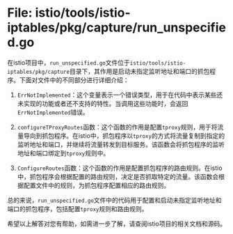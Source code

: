 # File: istio/tools/istio-iptables/pkg/capture/run_unspecified.go

在istio项目中，`run_unspecified.go`文件位于`istio/tools/istio-iptables/pkg/capture`目录下，其作用是启动未指定监听地址和端口的抓包程序。下面对文件中的不同部分进行详细介绍：

1. `ErrNotImplemented`：这个变量表示一个错误类型，用于在代码中表示某些还未实现的功能或者还不支持的特性。当调用这些功能时，会返回`ErrNotImplemented`错误。

2. `configureTProxyRoutes`函数：这个函数的作用是配置`tproxy`规则，用于将流量导向到抓包程序。在istio中，抓包程序以`tproxy`的方式将流量复制到指定的监听地址和端口，并继续将流量转发到目标服务。该函数会将抓包程序的监听地址和端口绑定到`tproxy`规则中。

3. `ConfigureRoutes`函数：这个函数的作用是配置抓包程序的路由规则。在istio中，抓包程序会根据配置的路由规则，决定是否抓取特定的流量。该函数会根据配置文件中的规则，为抓包程序配置相应的路由规则。

总的来说，`run_unspecified.go`文件中的代码用于配置和启动未指定监听地址和端口的抓包程序，包括配置`tproxy`规则和路由规则。

希望以上解答对您有帮助，如需进一步了解，请查阅istio项目的相关文档和源码。

